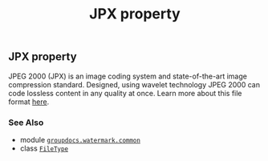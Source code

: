 ﻿---
title: JPX property
second_title: GroupDocs.Watermark for Python via .NET API References
description: 
type: docs
url: /python-net/groupdocs.watermark.common/filetype/jpx/
is_root: false
weight: 240
---

## JPX property


JPEG 2000 (JPX) is an image coding system and state-of-the-art image compression standard. Designed,
using wavelet technology JPEG 2000 can code lossless content in any quality at once. Learn more about
this file format [here](https://wiki.fileformat.com/image/jp2/).

### See Also
* module [`groupdocs.watermark.common`](../../)
* class [`FileType`](/watermark/python-net/groupdocs.watermark.common/filetype)
